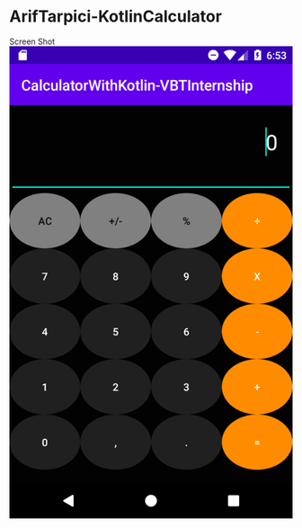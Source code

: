 # ArifTarpici-KotlinCalculator
[logo]: https://github.com/VBT-Intership/ArifTarpici-KotlinCalculator/blob/master/Screenshot_1595184810.png
Screen Shot  
![alt text][logo]
